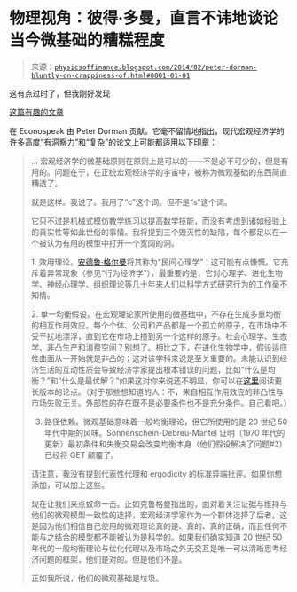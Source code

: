 <!--yml

category: 未分类

date: 2024-05-18 06:53:19

-->

# 物理视角：彼得·多曼，直言不讳地谈论当今微基础的糟糕程度

> 来源：[`physicsoffinance.blogspot.com/2014/02/peter-dorman-bluntly-on-crappiness-of.html#0001-01-01`](http://physicsoffinance.blogspot.com/2014/02/peter-dorman-bluntly-on-crappiness-of.html#0001-01-01)

这有点过时了，但我刚好发现

[这篇有趣的文章](http://econospeak.blogspot.fr/2012/07/the-problem-with-microfoundations-bad.html)

在 Econospeak 由 Peter Dorman 贡献。它毫不留情地指出，现代宏观经济学的许多高度“有洞察力”和“复杂”的论文上可能都适用以下印章：

> ... 宏观经济学的微基础原则在原则上是可以的——不是必不可少的，但是有用的。问题在于，在正统宏观经济学的宇宙中，被称为微观基础的东西简直糟透了。
> 
> 就是这样。我说了。我用了“c”这个词。但不是“s”这个词。
> 
> 它只不过是机械式模仿教学练习以提高数学技能，而没有考虑到诸如经验上的真实性等如此世俗的事情。我将提到三个毁灭性的缺陷，每个都足以在一个被认为有用的模型中打开一个宽阔的洞。
> 
> 1\. 效用理论。[安德鲁·格尔曼](http://andrewgelman.com/2011/09/economists-dont-think-like-accountants-but-maybe-they-should/)将其称为“民间心理学”；这可能有点慷慨。它充斥着异常现象（参见“行为经济学”），最重要的是，它对心理学、进化生物学、神经心理学、组织理论等几十年来人们以科学方式研究行为的工作毫不知情。
> 
> 2\. 单一均衡假设。在宏观理论家所使用的微基础中，不存在生成多重均衡的相互作用效应。每个个体、公司和产品都是一个孤立的原子，在市场中不受干扰地漂浮，直到它在市场上撞到另一个这样的原子。社会心理学、生态学、非凸生产和消费空间？别想了。相比之下，在进化生物学中，假设适应性曲面从一开始就是非凸的；这对该学科来说是至关重要的。未能认识到经济生活的互动性质会导致经济学家提出根本错误的问题，比如“什么是均衡？”和“什么是最优解？”如果这对你来说还不明显，你可以在[这里](http://www.assoeconomiepolitique.org/political-economy-outlook-for-capitalism/?p=1146&aid=2222&sa=0)阅读更长版本的论点。（对于那些想知道的人：不，来自相互作用效应的非凸性与市场失败无关。外部性的存在既不是必要条件也不是充分条件。自己看吧。）
> 
> 3. 路径依赖。微观基础意味着一般均衡理论，但它所使用的是 20 世纪 50 年代中期的风味。Sonnenschein-Debreu-Mantel 证明（1970 年代的更新）最初条件和失衡交易会改变均衡本身（他们假设解决了问题#2）已经将 GET 颠覆了。
> 
> 请注意，我没有提到代表性代理和 ergodicity 的标准异端批评。如果你想添加，可以加上这些。
> 
> 现在让我们来点致命一击。正如克鲁格曼指出的，面对着关注证据与维持与他们的微观模型一致性的选择，宏观经济学家作为一个群体选择了后者。这是因为他们相信自己使用的微观理论真的是、真的、真的正确，而且任何不能与之结合的模型都不能被认为是科学的。如果我们确实知道 20 世纪 50 年代的一般均衡理论与优化代理以及市场之外无交互是唯一可以清晰思考经济问题的框架，他们是对的。但是他们不是。
> 
> 正如我所说，他们的微观基础是垃圾。
